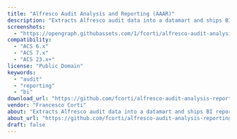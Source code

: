 ```yaml
---
title: "Alfresco Audit Analysis and Reporting (AAAR)"
description: "Extracts Alfresco audit data into a datamart and ships BI reports/dashboards."
screenshots:
  - "https://opengraph.githubassets.com/1/fcorti/alfresco-audit-analysis-reporting"
compatibility:
  - "ACS 6.x"
  - "ACS 7.x"
  - "ACS 23.x+"
license: "Public Domain"
keywords:
  - "audit"
  - "reporting"
  - "bi"
download_url: "https://github.com/fcorti/alfresco-audit-analysis-reporting"
vendor: "Francesco Corti"
about: "Extracts Alfresco audit data into a datamart and ships BI reports/dashboards."
about_url: "https://github.com/fcorti/alfresco-audit-analysis-reporting"
draft: false
---
```

